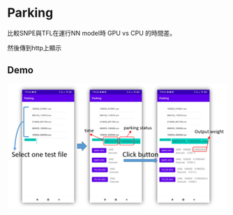 # Parking

比較SNPE與TFL在運行NN model時 GPU vs CPU 的時間差。

然後傳到http上顯示

## Demo
<p align="center"><img src="Demo.PNG" width="640"\></p>

